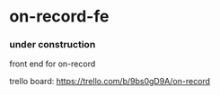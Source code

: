 # on-record-fe

### under construction

front end for on-record

trello board: https://trello.com/b/9bs0gD9A/on-record